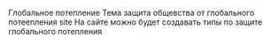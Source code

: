 Глобальное потепление 
Тема защита общевства от глобального потеепления 
site
На сайте можно будет создавать типы по защите глобального потепления
